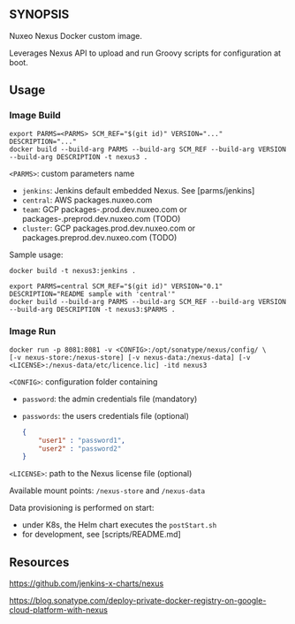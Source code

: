 ## SYNOPSIS

Nuxeo Nexus Docker custom image.

Leverages Nexus API to upload and run Groovy scripts for configuration at boot.

## Usage

### Image Build

    export PARMS=<PARMS> SCM_REF="$(git id)" VERSION="..." DESCRIPTION="..."
    docker build --build-arg PARMS --build-arg SCM_REF --build-arg VERSION --build-arg DESCRIPTION -t nexus3 .


`<PARMS>`: custom parameters name
- `jenkins`: Jenkins default embedded Nexus. See [parms/jenkins]
- `central`: AWS packages.nuxeo.com
- `team`: GCP packages-<team>.prod.dev.nuxeo.com or packages-<team>.preprod.dev.nuxeo.com (TODO)
- `cluster`: GCP packages.prod.dev.nuxeo.com or packages.preprod.dev.nuxeo.com (TODO)

Sample usage:

    docker build -t nexus3:jenkins .

    export PARMS=central SCM_REF="$(git id)" VERSION="0.1" DESCRIPTION="README sample with 'central'"
    docker build --build-arg PARMS --build-arg SCM_REF --build-arg VERSION --build-arg DESCRIPTION -t nexus3:$PARMS .


### Image Run

    docker run -p 8081:8081 -v <CONFIG>:/opt/sonatype/nexus/config/ \
    [-v nexus-store:/nexus-store] [-v nexus-data:/nexus-data] [-v <LICENSE>:/nexus-data/etc/licence.lic] -itd nexus3


`<CONFIG>`: configuration folder containing
- `password`: the admin credentials file (mandatory)
- `passwords`: the users credentials file (optional)

    ```json
    {
        "user1" : "password1",
        "user2" : "password2"
    }
    ```

`<LICENSE>`: path to the Nexus license file (optional)

Available mount points: `/nexus-store` and `/nexus-data`

Data provisioning is performed on start:
- under K8s, the Helm chart executes the `postStart.sh`
- for development, see [scripts/README.md]


## Resources

https://github.com/jenkins-x-charts/nexus

https://blog.sonatype.com/deploy-private-docker-registry-on-google-cloud-platform-with-nexus

